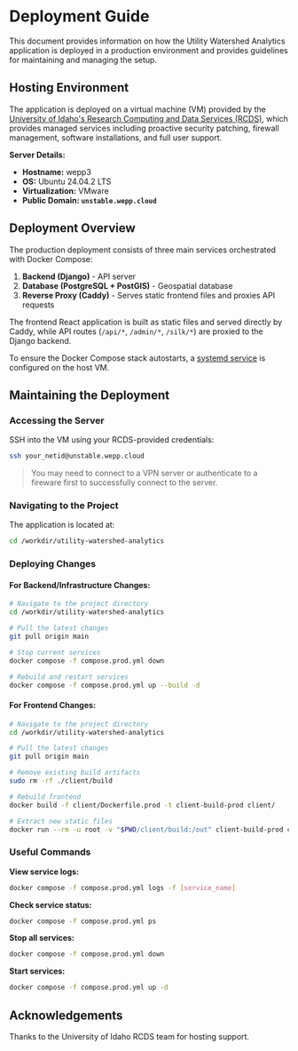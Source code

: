 # Deployment Guide
This document provides information on how the Utility Watershed Analytics application is deployed in a production environment and provides guidelines for maintaining and managing the setup.

## Hosting Environment
The application is deployed on a virtual machine (VM) provided by the [University of Idaho's Research Computing and Data Services (RCDS)](https://hpc.uidaho.edu/index.html), which provides managed services including proactive security patching, firewall management, software installations, and full user support.

**Server Details:**
* **Hostname:** wepp3
* **OS:** Ubuntu 24.04.2 LTS
* **Virtualization:** VMware
* **Public Domain: `unstable.wepp.cloud`** 

## Deployment Overview
The production deployment consists of three main services orchestrated with Docker Compose:

1. **Backend (Django)** - API server
2. **Database (PostgreSQL + PostGIS)** - Geospatial database
3. **Reverse Proxy (Caddy)** - Serves static frontend files and proxies API requests

The frontend React application is built as static files and served directly by Caddy, while API routes (`/api/*`, `/admin/*`, `/silk/*`) are proxied to the Django backend.

To ensure the Docker Compose stack autostarts, a [systemd service](/utility-watershed-analytics.service) is configured on the host VM.

## Maintaining the Deployment

### Accessing the Server
SSH into the VM using your RCDS-provided credentials:
```bash
ssh your_netid@unstable.wepp.cloud
```
> You may need to connect to a VPN server or authenticate to a fireware first to successfully connect to the server.

### Navigating to the Project
The application is located at:
```bash
cd /workdir/utility-watershed-analytics
```

### Deploying Changes
#### For Backend/Infrastructure Changes:
```bash
# Navigate to the project directory
cd /workdir/utility-watershed-analytics

# Pull the latest changes
git pull origin main

# Stop current services
docker compose -f compose.prod.yml down

# Rebuild and restart services
docker compose -f compose.prod.yml up --build -d
```

#### For Frontend Changes:
```bash
# Navigate to the project directory
cd /workdir/utility-watershed-analytics

# Pull the latest changes
git pull origin main

# Remove existing build artifacts
sudo rm -rf ./client/build

# Rebuild frontend
docker build -f client/Dockerfile.prod -t client-build-prod client/

# Extract new static files
docker run --rm -u root -v "$PWD/client/build:/out" client-build-prod cp -r /app/client/dist/. /out
```

### Useful Commands

**View service logs:**
```bash
docker compose -f compose.prod.yml logs -f [service_name]
```

**Check service status:**
```bash
docker compose -f compose.prod.yml ps
```

**Stop all services:**
```bash
docker compose -f compose.prod.yml down
```

**Start services:**
```bash
docker compose -f compose.prod.yml up -d
```

## Acknowledgements
Thanks to the University of Idaho RCDS team for hosting support.